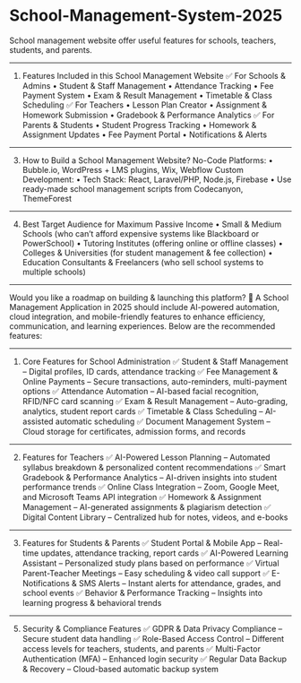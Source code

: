# School-Management-System-2025

School management website offer useful features for schools, teachers, students, and parents. 
________________________________________
1. Features Included in this School Management Website
✅ For Schools & Admins
•	Student & Staff Management
•	Attendance Tracking
•	Fee Payment System
•	Exam & Result Management
•	Timetable & Class Scheduling
✅ For Teachers
•	Lesson Plan Creator
•	Assignment & Homework Submission
•	Gradebook & Performance Analytics
✅ For Parents & Students
•	Student Progress Tracking
•	Homework & Assignment Updates
•	Fee Payment Portal
•	Notifications & Alerts
________________________________________
3. How to Build a School Management Website?
No-Code Platforms:
•	Bubble.io, WordPress + LMS plugins, Wix, Webflow
Custom Development:
•	Tech Stack: React, Laravel/PHP, Node.js, Firebase
•	Use ready-made school management scripts from Codecanyon, ThemeForest
________________________________________
4. Best Target Audience for Maximum Passive Income
•	Small & Medium Schools (who can’t afford expensive systems like Blackboard or PowerSchool)
•	Tutoring Institutes (offering online or offline classes)
•	Colleges & Universities (for student management & fee collection)
•	Education Consultants & Freelancers (who sell school systems to multiple schools)
________________________________________
Would you like a roadmap on building & launching this platform? 🚀
A School Management Application in 2025 should include AI-powered automation, cloud integration, and mobile-friendly features to enhance efficiency, communication, and learning experiences. Below are the recommended features:
________________________________________
1. Core Features for School Administration
✅ Student & Staff Management – Digital profiles, ID cards, attendance tracking
✅ Fee Management & Online Payments – Secure transactions, auto-reminders, multi-payment options
✅ Attendance Automation – AI-based facial recognition, RFID/NFC card scanning
✅ Exam & Result Management – Auto-grading, analytics, student report cards
✅ Timetable & Class Scheduling – AI-assisted automatic scheduling
✅ Document Management System – Cloud storage for certificates, admission forms, and records
________________________________________
2. Features for Teachers
✅ AI-Powered Lesson Planning – Automated syllabus breakdown & personalized content recommendations
✅ Smart Gradebook & Performance Analytics – AI-driven insights into student performance trends
✅ Online Class Integration – Zoom, Google Meet, and Microsoft Teams API integration
✅ Homework & Assignment Management – AI-generated assignments & plagiarism detection
✅ Digital Content Library – Centralized hub for notes, videos, and e-books
________________________________________
3. Features for Students & Parents
✅ Student Portal & Mobile App – Real-time updates, attendance tracking, report cards
✅ AI-Powered Learning Assistant – Personalized study plans based on performance
✅ Virtual Parent-Teacher Meetings – Easy scheduling & video call support
✅ E-Notifications & SMS Alerts – Instant alerts for attendance, grades, and school events
✅ Behavior & Performance Tracking – Insights into learning progress & behavioral trends
________________________________________
5. Security & Compliance Features
✅ GDPR & Data Privacy Compliance – Secure student data handling
✅ Role-Based Access Control – Different access levels for teachers, students, and parents
✅ Multi-Factor Authentication (MFA) – Enhanced login security
✅ Regular Data Backup & Recovery – Cloud-based automatic backup system
